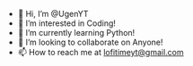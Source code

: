 - 👋 Hi, I’m @UgenYT
- 👀 I’m interested in Coding!
- 🌱 I’m currently learning Python!
- 💞️ I’m looking to collaborate on Anyone!
- 📫 How to reach me at lofitimeyt@gmail.com

<!---
UgenYT/UgenYT is a ✨ special ✨ repository because its `README.md` (this file) appears on your GitHub profile.
You can click the Preview link to take a look at your changes.
--->
